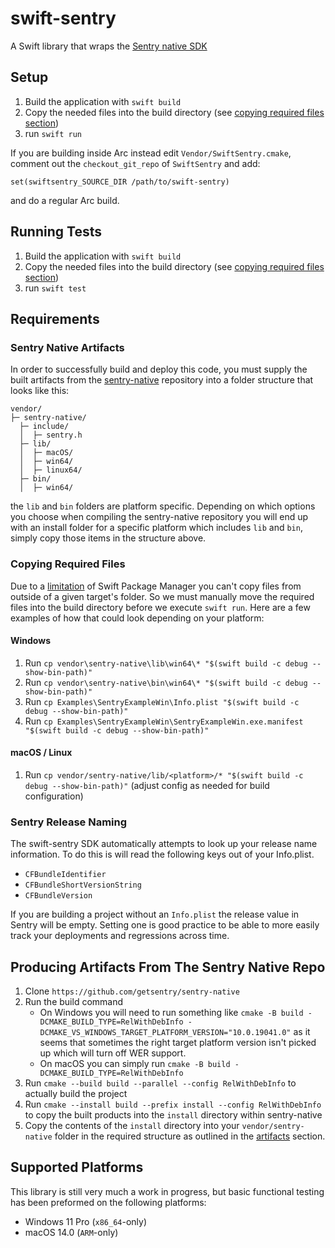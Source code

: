 # swift-sentry

A Swift library that wraps the [Sentry native SDK](https://github.com/getsentry/sentry-native)

## Setup

1. Build the application with `swift build`
2. Copy the needed files into the build directory (see [copying required files section](#copying-required-files))
3. run `swift run`

If you are building inside Arc instead edit `Vendor/SwiftSentry.cmake`, comment
out the `checkout_git_repo` of `SwiftSentry` and add:
```
set(swiftsentry_SOURCE_DIR /path/to/swift-sentry)
```
and do a regular Arc build.

## Running Tests
1. Build the application with `swift build`
2. Copy the needed files into the build directory (see [copying required files section](#copying-required-files))
3. run `swift test`

## Requirements

### Sentry Native Artifacts

In order to successfully build and deploy this code, you must supply the built artifacts from the [sentry-native](https://github.com/getsentry/sentry-native) repository into a folder structure that looks like this:

```text
vendor/
├─ sentry-native/
  ├─ include/
  │  ├─ sentry.h
  ├─ lib/
  │  ├─ macOS/
  │  ├─ win64/
  │  ├─ linux64/
  ├─ bin/
  │  ├─ win64/
```

the `lib` and `bin` folders are platform specific. Depending on which options you choose when compiling the sentry-native repository you will end up with an install folder for a specific platform which includes `lib` and `bin`, simply copy those items in the structure above.

### Copying Required Files

Due to a [limitation](https://github.com/apple/swift-package-manager/issues/6982) of Swift Package Manager you can't copy files from outside of a given target's folder. So we must manually move the required files into the build directory before we execute `swift run`. Here are a few examples of how that could look depending on your platform:

#### Windows

1. Run `cp vendor\sentry-native\lib\win64\* "$(swift build -c debug --show-bin-path)"`
1. Run `cp vendor\sentry-native\bin\win64\* "$(swift build -c debug --show-bin-path)"`
1. Run `cp Examples\SentryExampleWin\Info.plist "$(swift build -c debug --show-bin-path)"`
1. Run `cp Examples\SentryExampleWin\SentryExampleWin.exe.manifest "$(swift build -c debug --show-bin-path)"`

#### macOS / Linux

1. Run `cp vendor/sentry-native/lib/<platform>/* "$(swift build -c debug --show-bin-path)"` (adjust config as needed for build configuration)

### Sentry Release Naming

The swift-sentry SDK automatically attempts to look up your release name information. To do this is will read the following keys out of your Info.plist.

- `CFBundleIdentifier`
- `CFBundleShortVersionString`
- `CFBundleVersion`

If you are building a project without an `Info.plist` the release value in Sentry will be empty. Setting one is good practice to be able to more easily track your deployments and regressions across time.

## Producing Artifacts From The Sentry Native Repo

1. Clone `https://github.com/getsentry/sentry-native`
1. Run the build command
    - On Windows you will need to run something like `cmake -B build -DCMAKE_BUILD_TYPE=RelWithDebInfo -DCMAKE_VS_WINDOWS_TARGET_PLATFORM_VERSION="10.0.19041.0"` as it seems that sometimes the right target platform version isn't picked up which will turn off WER support.
    - On macOS you can simply run `cmake -B build -DCMAKE_BUILD_TYPE=RelWithDebInfo`
1. Run `cmake --build build --parallel --config RelWithDebInfo` to actually build the project
1. Run `cmake --install build --prefix install --config RelWithDebInfo` to copy the built products into the `install` directory within sentry-native
1. Copy the contents of the `install` directory into your `vendor/sentry-native` folder in the required structure as outlined in the [artifacts](#sentry-native-artifacts) section.

## Supported Platforms

This library is still very much a work in progress, but basic functional testing has been preformed on the following platforms:

- Windows 11 Pro (`x86_64`-only)
- macOS 14.0 (`ARM`-only)
